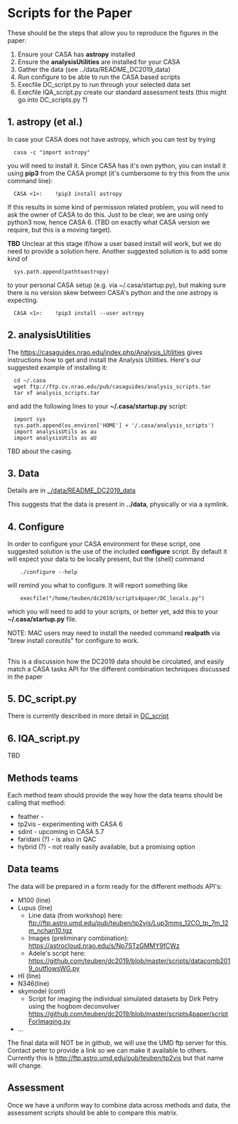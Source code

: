 # Scripts for the Paper

These should be the steps that allow you to reproduce the
figures in the paper:

1. Ensure your CASA has **astropy** installed
2. Ensure the **analysisUtilities** are installed for your CASA
3. Gather the data (see ../data/README_DC2019_data)
4. Run configure to be able to run the CASA based scripts
5. Execfile DC_script.py to run through your selected data set
6. Execfile IQA_script.py create our standard assessment tests
   (this might go into DC_scripts.py ?)
   
## 1. astropy  (et al.)

In case your CASA does not have astropy, which you can test by trying

      casa -c "import astropy"
	  
	  
you will need to install it.  Since CASA has it's own python, you can
install it using **pip3** from the CASA prompt (it's cumbersome to
try this from the unix command line):

	  CASA <1>:    !pip3 install astropy

If this results in some kind of permission related problem, you will need to
ask the owner of CASA to do this. Just to be clear, we are using only python3 now,
hence CASA 6. (TBD on exactly what CASA version we require, but this is a moving
target).

**TBD** Unclear at this stage if/how a user based install will work, but
we do need to provide a solution here. Another suggested solution is to add
some kind of

      sys.path.append(pathtoastropy) 
	  
to your personal CASA setup (e.g. via ~/.casa/startup.py), but making sure there
is no version skew between CASA's python and the one astropy is expecting.

      CASA <1>:    !pip3 install --user astropy

## 2. analysisUtilities

The https://casaguides.nrao.edu/index.php/Analysis_Utilities gives instructions
how to get and install the Analysis Utilities.  Here's our suggested example of 
installing it:

      cd ~/.casa
	  wget ftp://ftp.cv.nrao.edu/pub/casaguides/analysis_scripts.tar
	  tar xf analysis_scripts.tar
	  
and add the following lines to your **~/.casa/startup.py** script:

      import sys
	  sys.path.append(os.environ['HOME'] + '/.casa/analysis_scripts')
	  import analysisUtils as au
	  import analysisUtils as aU
	  
TBD about the casing.

## 3. Data

Details are in [../data/README_DC2019_data](../data/README_DC2019_data)

This suggests that the data is present in **../data**, physically or via
a symlink.

## 4. Configure

In order to configure your CASA environment for these script, one
suggested solution is the use of the included **configure** script. By
default it will expect your data to be locally present, but the
(shell) command

        ./configure --help

will remind you what to configure.  It will report something like

        execfile("/home/teuben/dc2019/scripts4paper/DC_locals.py")

which you will need to add to your scripts, or better yet, add this to
your **~/.casa/startup.py** file.

NOTE:  MAC users may need to install the needed command **realpath** 
via "brew install coreutils" for configure to work.

## 

This is a discussion how the DC2019 data should be circulated, and
easily match a CASA tasks API for the different combination techniques
discussed in the paper

## 5. DC_script.py

There is currently described in more detail in [DC_script](DC_script.md)

## 6. IQA_script.py

TBD 


## Methods teams

Each method team should provide the way how the data teams should be calling that method:

   * feather - 
   * tp2vis - experimenting with CASA 6
   * sdint - upcoming in CASA 5.7
   * faridani (?) - is also in QAC
   * hybrid (?) - not really easily available, but a promising option

## Data teams

The data will be prepared in a form ready for the different methods API's:

   * M100 (line)
   * Lupus (line)
        - Line data (from workshop) here: ftp://ftp.astro.umd.edu/pub/teuben/tp2vis/Lup3mms_12CO_tp_7m_12m_nchan10.tgz
        - Images (preliminary combination): https://astrocloud.nrao.edu/s/Np7STzGMMY9fCWz
        - Adele's script here: https://github.com/teuben/dc2019/blob/master/scripts/datacomb2019_outflowsWG.py
   * HI (line)
   * N346(line)
   * skymodel (cont)
        - Script for imaging the individual simulated datasets by Dirk Petry using the hogbom deconvolver https://github.com/teuben/dc2019/blob/master/scripts4paper/scriptForImaging.py
   * ...

The final data will NOT be in github, we will use the UMD ftp server for this. Contact peter to provide
a link so we can make it available to others. Currently this is http://ftp.astro.umd.edu/pub/teuben/tp2vis
but that name will change.

## Assessment

Once we have a uniform way to combine data across methods and data, the
assessment scripts should be able to compare this matrix.
